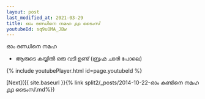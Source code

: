 ```yaml
---
layout: post
last_modified_at: 2021-03-29
title: ഓം ദണ്ഡിനെ നമഹ ൧൧ ടൈംസ്
youtubeId: sq9uOMA_JBw
---
```

 
 
 ഓം ദണ്ഡിനെ നമഹ 
 
 -  ആരുടെ കയ്യിൽ ഒരു വടി ഉണ്ട് (ബ്രഹ്മ ചാരി പോലെ) 
 
  
 
  
 
 
 
 
 
 


{% include youtubePlayer.html id=page.youtubeId %}
 
[Next]({{ site.baseurl }}{% link  split2/_posts/2014-10-22-ഓം കുണ്ടിനെ നമഹ ൧൧ ടൈംസ്.md%})
 
